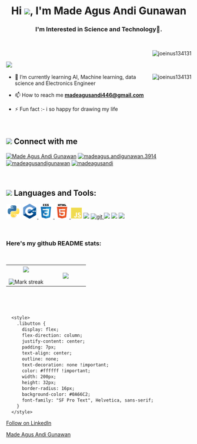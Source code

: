 <h1 align="center">Hi <img src="https://media.giphy.com/media/hvRJCLFzcasrR4ia7z/giphy.gif" width="35">, I'm Made Agus Andi Gunawan</h1>
<h3 align="center">I'm Interested in Science and Technology🌟.</h3>

<br>

<p align="right"> <img src="https://komarev.com/ghpvc/?username=joeinus134131&label=Profile%20views&color=0e75b6&style=flat"
    alt="joeinus134131" /> 
  </p>
 <a href="https://github.com/DenverCoder1/readme-typing-svg"><img src="https://readme-typing-svg.herokuapp.com?lines=Engineering+Physics+Student+at+Institut+Teknologi+Sumatera;Aspiring+Developer;Always+learning+new+things&center=true&width=1000&height=50"></a>
<br>

<p><img align="right" src="https://github.com/Adam-pw/Adam-pw/blob/main/animation_500_kxa883sd.gif" alt="joeinus134131" /></p>


- 🌱 I’m currently learning AI, Machine learning, data science and Electronics Engineer

- 📫 How to reach me **madeagusandi446@gmail.com**

- ⚡ Fun fact :- i so happy for drawing my life

<br>

## <img src="https://media.giphy.com/media/iY8CRBdQXODJSCERIr/giphy.gif" width="30px"> Connect with me
<p align="left">
  <a href="https://www.linkedin.com/in/madeagusandigunawan/" target="blank"><img align="center"
      src="https://raw.githubusercontent.com/rahuldkjain/github-profile-readme-generator/master/src/images/icons/Social/linked-in-alt.svg"
      alt="Made Agus Andi Gunawan" height="30" width="40" /></a>
  <a href="https://www.facebook.com/madeagus.andigunawan.3914/" target="blank"><img align="center"
      src="https://raw.githubusercontent.com/rahuldkjain/github-profile-readme-generator/master/src/images/icons/Social/facebook.svg"
      alt="madeagus.andigunawan.3914" height="30" width="40" /></a>
  <a href="https://www.instagram.com/madeagusandigunawan/" target="blank"><img align="center"
      src="https://raw.githubusercontent.com/rahuldkjain/github-profile-readme-generator/master/src/images/icons/Social/instagram.svg"
      alt="madeagusandigunawan" height="30" width="40" /></a>
 <a href="https://twitter.com/madeagusandi" target="blank"><img align="center"
      src="https://raw.githubusercontent.com/rahuldkjain/github-profile-readme-generator/master/src/images/icons/Social/twitter.svg"
      alt="madeagusandi" height="30" width="40" /></a>
    
</p>

<br>

## <img src = "https://media2.giphy.com/media/QssGEmpkyEOhBCb7e1/giphy.gif?cid=ecf05e47a0n3gi1bfqntqmob8g9aid1oyj2wr3ds3mg700bl&rid=giphy.gif" width = 30px> Languages and Tools:
<p align="left">
    <a href="https://www.python.org" target="_blank" rel="noreferrer"> <img
      src="https://raw.githubusercontent.com/devicons/devicon/master/icons/python/python-original.svg" alt="python"
      width="40" height="40" /></a> 
    <a href="https://www.w3schools.com/cpp/" target="_blank" rel="noreferrer">
    <img src="https://raw.githubusercontent.com/devicons/devicon/master/icons/cplusplus/cplusplus-original.svg"
      alt="cplusplus" width="40" height="40" /> </a>
    <a href="https://www.w3schools.com/css/" target="_blank" rel="noreferrer"> <img src="https://raw.githubusercontent.com/devicons/devicon/master/icons/css3/css3-original-wordmark.svg" alt="css3" width="40" height="40" /> </a> 
    <a href="https://www.w3.org/html/" target="_blank" rel="noreferrer"> <img src="https://raw.githubusercontent.com/devicons/devicon/master/icons/html5/html5-original-wordmark.svg" alt="html5" width="40" height="40" /> </a>
    <a href="https://www.javascript.com/" target="_blank"><img height="30" src="https://raw.githubusercontent.com/devicons/devicon/master/icons/javascript/javascript-plain.svg"></a>
    <a href="https://nodejs.org/en/" target="_blank"><img height="30" src="https://www.vectorlogo.zone/logos/nodejs/nodejs-icon.svg"></a>
    <a href="https://git-scm.com/" target="_blank" rel="noreferrer"> <img src="https://www.vectorlogo.zone/logos/git-scm/git-scm-icon.svg" alt="git" width="40" height="40"/> </a>
    <a href="https://colab.research.google.com/" target="_blank"><img height="30" src="https://colab.research.google.com/img/colab_favicon_256px.png"></a>
    <a href="https://opencv.org/" target="_blank"><img height="30" src="https://www.vectorlogo.zone/logos/opencv/opencv-icon.svg"></a>
    <a href="https://www.tensorflow.org/" target="_blank"><img height="30" src="https://www.vectorlogo.zone/logos/tensorflow/tensorflow-icon.svg"></a>
</p>

<br>

### Here's my github README stats:

<br>
<table border="0" align="center">
<tr border="0">
<td width="50%" align="center">
  
  <img  align="center"  src="https://github-readme-stats.vercel.app/api?username=joeinus134131&theme=cobalt&show_icons=true&count_private=true" />
  <br></br>
  <img  title="🔥 Get streak stats for your profile at git.io/streak-stats" alt="Mark streak" src="https://github-readme-streak-stats.herokuapp.com/?user=joeinus134131&theme=dark&hide_border=true" />
  
</td>
<td width="50%" align="center">
  <img  align="center"  src="https://github-readme-stats.anuraghazra1.vercel.app/api/top-langs/?username=joeinus134131&theme=dark&hide_border=true&no-bg=true&no-frame=true&langs_count=10"/>

  </td>
</tr>
</table>

<br>


      
<p align="left"> <a href="https://twitter.com/" target="blank"><img
      src="https://img.shields.io/twitter/follow/?logo=twitter&style=for-the-badge" alt="" /></a> </p>
      

      <style>
        .libutton {
          display: flex;
          flex-direction: column;
          justify-content: center;
          padding: 7px;
          text-align: center;
          outline: none;
          text-decoration: none !important;
          color: #ffffff !important;
          width: 200px;
          height: 32px;
          border-radius: 16px;
          background-color: #0A66C2;
          font-family: "SF Pro Text", Helvetica, sans-serif;
        }
      </style>
<a class="libutton" href="https://www.linkedin.com/comm/mynetwork/discovery-see-all?usecase=PEOPLE_FOLLOWS&followMember=madeagusandigunawan" target="_blank">Follow on LinkedIn</a>

[Made Agus Andi Gunawan](https://github.com/joeinus134131)
